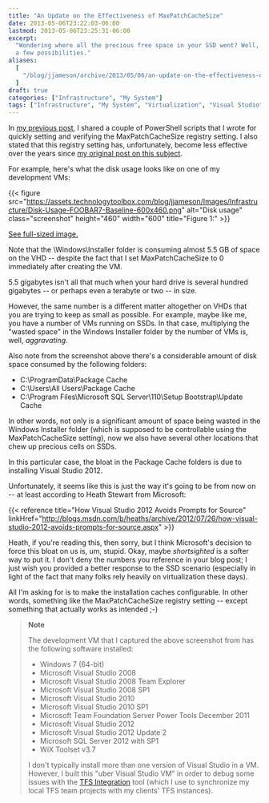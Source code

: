 ```yaml
---
title: "An Update on the Effectiveness of MaxPatchCacheSize"
date: 2013-05-06T23:22:03-06:00
lastmod: 2013-05-06T23:25:31-06:00
excerpt:
  "Wondering where all the precious free space in your SSD went? Well, here are
  a few possibilities."
aliases:
  [
    "/blog/jjameson/archive/2013/05/06/an-update-on-the-effectiveness-of-maxpatchcachesize.aspx",
  ]
draft: true
categories: ["Infrastructure", "My System"]
tags: ["Infrastructure", "My System", "Virtualization", "Visual Studio"]
---
```


In
[my previous post](/blog/jjameson/2013/05/06/powershell-scripts-for-managing-maxpatchcachesize),
I shared a couple of PowerShell scripts that I wrote for quickly setting and
verifying the MaxPatchCacheSize registry setting. I also stated that this
registry setting has, unfortunately, become less effective over the years since
[my original post on this subject](/blog/jjameson/2010/04/30/save-significant-disk-space-by-setting-maxpatchcachesize-to-0).

For example, here's what the disk usage looks like on one of my development VMs:

{{< figure
src="https://assets.technologytoolbox.com/blog/jjameson/Images/Infrastructure/Disk-Usage-FOOBAR7-Baseline-600x460.png"
alt="Disk usage" class="screenshot" height="460" width="600"
title="Figure 1:" >}}

[See full-sized image.](https://assets.technologytoolbox.com/blog/jjameson/Images/Infrastructure/Disk-Usage-FOOBAR7-Baseline-991x760.png)

Note that the \Windows\Installer folder is consuming almost 5.5 GB of space on
the VHD -- despite the fact that I set MaxPatchCacheSize to 0 immediately after
creating the VM.

5.5 gigabytes isn't all that much when your hard drive is several hundred
gigabytes -- or perhaps even a terabyte or two -- in size.

However, the same number is a different matter altogether on VHDs that you are
trying to keep as small as possible. For example, maybe like me, you have a
number of VMs running on SSDs. In that case, multiplying the "wasted space" in
the Windows Installer folder by the number of VMs is, well, *aggravating*.

Also note from the screenshot above there's a considerable amount of disk space
consumed by the following folders:

- C:\ProgramData\Package Cache
- C:\Users\All Users\Package Cache
- C:\Program Files\Microsoft SQL Server\110\Setup Bootstrap\Update Cache

In other words, not only is a significant amount of space being wasted in the
Windows Installer folder (which is supposed to be controllable using the
MaxPatchCacheSize setting), now we also have several other locations that chew
up precious cells on SSDs.

In this particular case, the bloat in the Package Cache folders is due to
installing Visual Studio 2012.

Unfortunately, it seems like this is just the way it's going to be from now on
-- at least according to Heath Stewart from Microsoft:

{{< reference title="How Visual Studio 2012 Avoids Prompts for Source"
linkHref="http://blogs.msdn.com/b/heaths/archive/2012/07/26/how-visual-studio-2012-avoids-prompts-for-source.aspx" >}}

Heath, if you're reading this, then sorry, but I think Microsoft's decision to
force this bloat on us is, um, stupid. Okay, maybe *shortsighted* is a softer
way to put it. I don't deny the numbers you reference in your blog post; I just
wish you provided a better response to the SSD scenario (especially in light of
the fact that many folks rely heavily on virtualization these days).

All I'm asking for is to make the installation caches configurable. In other
words, something like the MaxPatchCacheSize registry setting -- except something
that actually works as intended ;-)

> **Note**
>
> The development VM that I captured the above screenshot from has the following
> software installed:
>
> - Windows 7 (64-bit)
> - Microsoft Visual Studio 2008
> - Microsoft Visual Studio 2008 Team Explorer
> - Microsoft Visual Studio 2008 SP1
> - Microsoft Visual Studio 2010
> - Microsoft Visual Studio 2010 SP1
> - Microsoft Team Foundation Server Power Tools December 2011
> - Microsoft Visual Studio 2012
> - Microsoft Visual Studio 2012 Update 2
> - Microsoft SQL Server 2012 with SP1
> - WiX Toolset v3.7
>
> I don't typically install more than one version of Visual Studio in a VM.
> However, I built this "uber Visual Studio VM" in order to debug some issues
> with the
> [TFS Integration](http://visualstudiogallery.msdn.microsoft.com/eb77e739-c98c-4e36-9ead-fa115b27fefe)
> tool (which I use to synchronize my local TFS team projects with my clients'
> TFS instances).
